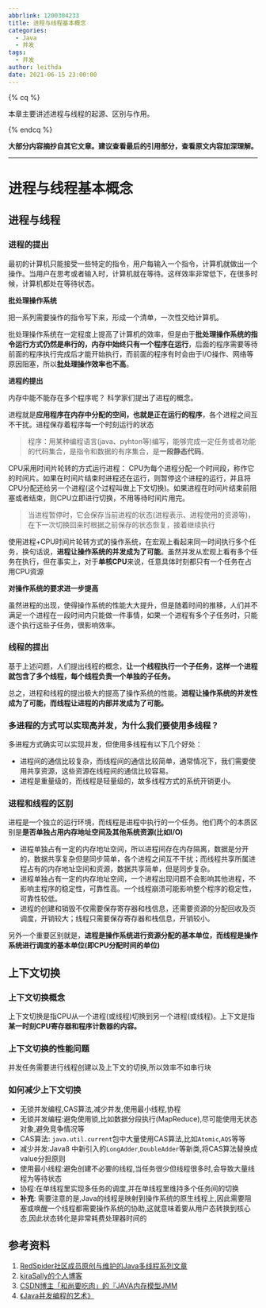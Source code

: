 ```yaml
---
abbrlink: 1200304233
title: 进程与线程基本概念
categories:
  - Java
  - 并发
tags:
  - 并发
author: leithda
date: 2021-06-15 23:00:00
---
```






{% cq %}

本章主要讲述进程与线程的起源、区别与作用。

{% endcq %}

<!-- more -->

**大部分内容摘抄自其它文章。建议查看最后的引用部分，查看原文内容加深理解。**

---

# 进程与线程基本概念

## 进程与线程

### 进程的提出

最初的计算机只能接受一些特定的指令，用户每输入一个指令，计算机就做出一个操作。当用户在思考或者输入时，计算机就在等待。这样效率非常低下，在很多时候，计算机都处在等待状态。

**批处理操作系统**

把一系列需要操作的指令写下来，形成一个清单，一次性交给计算机。

批处理操作系统在一定程度上提高了计算机的效率，但是由于**批处理操作系统的指令运行方式仍然是串行的，内存中始终只有一个程序在运行**，后面的程序需要等待前面的程序执行完成后才能开始执行，而前面的程序有时会由于I/O操作、网络等原因阻塞，所以**批处理操作效率也不高**。

**进程的提出**

内存中能不能存在多个程序呢？ 科学家们提出了进程的概念。

进程就是**应用程序在内存中分配的空间，也就是正在运行的程序**，各个进程之间互不干扰。进程保存着程序每一个时刻运行的状态



> 程序：用某种编程语言(java、pyhton等)编写，能够完成一定任务或者功能的代码集合，是指令和数据的有序集合，是**一段静态代码**。

CPU采用时间片轮转的方式运行进程： CPU为每个进程分配一个时间段，称作它的时间片。如果在时间片结束时进程还在运行，则暂停这个进程的运行，并且将CPU分配还给另一个进程(这个过程叫做上下文切换)。如果进程在时间片结束前阻塞或者结束，则CPU立即进行切换，不用等待时间片用完。

> 当进程暂停时，它会保存当前进程的状态(进程表示、进程使用的资源等)，在下一次切换回来时根据之前保存的状态恢复，接着继续执行

使用进程+CPU时间片轮转方式的操作系统，在宏观上看起来同一时间执行多个任务，换句话说，**进程让操作系统的并发成为了可能**。虽然并发从宏观上看有多个任务在执行，但在事实上，对于**单核CPU**来说，任意具体时刻都只有一个任务在占用CPU资源

**对操作系统的要求进一步提高**

虽然进程的出现，使得操作系统的性能大大提升，但是随着时间的推移，人们并不满足一个进程在一段时间内只能做一件事情，如果一个进程有多个子任务时，只能逐个执行这些子任务，很影响效率。

### 线程的提出

基于上述问题，人们提出线程的概念，**让一个线程执行一个子任务，这样一个进程就包含了多个线程，每个线程负责一个单独的子任务。**

总之，进程和线程的提出极大的提高了操作系统的性能。**进程让操作系统的并发性成为了可能，而线程让进程的内部并发成为了可能。**

### 多进程的方式可以实现高并发，为什么我们要使用多线程？

多进程方式确实可以实现并发，但使用多线程有以下几个好处：

- 进程间的通信比较复杂，而线程间的通信比较简单，通常情况下，我们需要使用共享资源，这些资源在线程间的通信比较容易。
- 进程是重量级的，而线程是轻量级的，故多线程方式的系统开销更小。

### 进程和线程的区别

进程是一个独立的运行环境，而线程是进程中执行的一个任务。他们两个的本质区别是**是否单独占用内存地址空间及其他系统资源(比如I/O)**

- 进程单独占有一定的内存地址空间，所以进程间存在内存隔离，数据是分开的，数据共享复杂但是同步简单，各个进程之间互不干扰；而线程共享所属进程占有的内存地址空间和资源，数据共享简单，但是同步复杂。
- 进程单独占有一定的内存地址空间，一个进程出现问题不会影响其他进程，不影响主程序的稳定性，可靠性高。一个线程崩溃可能影响整个程序的稳定性，可靠性较低。
- 进程的创建和销毁不仅需要保存寄存器和栈信息，还需要资源的分配回收及页调度，开销较大；线程只需要保存寄存器和栈信息，开销较小。

另外一个重要区别就是，**进程是操作系统进行资源分配的基本单位，而线程是操作系统进行调度的基本单位(即CPU分配时间的单位)**

## 上下文切换

### 上下文切换概念

上下文切换是指CPU从一个进程(或线程)切换到另一个进程(或线程)。上下文是指**某一时刻CPU寄存器和程序计数器的内容。**



### 上下文切换的性能问题

并发任务需要进行线程创建以及上下文的切换,所以效率不如串行块



### 如何减少上下文切换

- 无锁并发编程,CAS算法,减少并发,使用最小线程,协程
- 无锁并发编程:避免使用锁,比如数据分段执行(MapReduce),尽可能使用无状态对象,避免竞争情况等
- CAS算法: `java.util.current`包中大量使用CAS算法,比如`Atomic`,`AQS`等等
- 减少并发:Java8 中新引入的`LongAdder`,`DoubleAdder`等新类,将CAS算法替换成value分担原则
- 使用最小线程:避免创建不必要的线程,当任务很少但线程很多时,会导致大量线程为等待状态
- 协程:在单线程里实现多任务的调度,并在单线程里维持多个任务间的切换
- **补充**: 需要注意的是,Java的线程是映射到操作系统的原生线程上,因此需要阻塞或唤醒一个线程都需要操作系统的协助,这就意味着要从用户态转换到核心态,因此状态转化是非常耗费处理器时间的





## 参考资料

1. [RedSpider社区成员原创与维护的Java多线程系列文章](https://github.com/RedSpider1/concurrent)
2. [kiraSally的个人博客](https://juejin.im/user/59716ee96fb9a06b9c744c67)
3. [CSDN博主「和尚要吃肉」的『JAVA内存模型JMM](https://blog.csdn.net/qq_39707130/article/details/93915667#JavaJMM_11)
4. [《Java并发编程的艺术》](https://book.douban.com/subject/26591326/)

